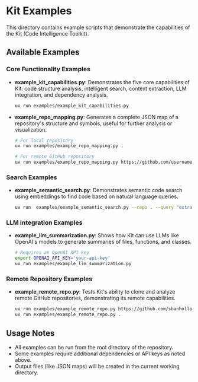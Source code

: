 # Kit Examples

This directory contains example scripts that demonstrate the capabilities of the Kit (Code Intelligence Toolkit).

## Available Examples

### Core Functionality Examples

- **example_kit_capabilities.py**: Demonstrates the five core capabilities of Kit: code structure analysis, intelligent search, context extraction, LLM integration, and dependency analysis.

  ```sh
  uv run examples/example_kit_capabilities.py
  ```

- **example_repo_mapping.py**: Generates a complete JSON map of a repository's structure and symbols, useful for further analysis or visualization.

  ```sh
  # For local repository
  uv run examples/example_repo_mapping.py .

  # For remote GitHub repository
  uv run examples/example_repo_mapping.py https://github.com/username/repo
  ```

### Search Examples

- **example_semantic_search.py**: Demonstrates semantic code search using embeddings to find code based on natural language queries.

  ```sh
  uv run  examples/example_semantic_search.py --repo . --query "extract\_symbols"
  ```

### LLM Integration Examples

- **example_llm_summarization.py**: Shows how Kit can use LLMs like OpenAI's models to generate summaries of files, functions, and classes.

  ```sh
  # Requires an OpenAI API key
  export OPENAI_API_KEY='your-api-key'
  uv run examples/example_llm_summarization.py
  ```

### Remote Repository Examples

- **example_remote_repo.py**: Tests Kit's ability to clone and analyze remote GitHub repositories, demonstrating its remote capabilities.

  ```sh
  uv run examples/example_remote_repo.py https://github.com/shanholloman/codemapper
  uv run examples/example_remote_repo.py .
  ```

## Usage Notes

- All examples can be run from the root directory of the repository.
- Some examples require additional dependencies or API keys as noted above.
- Output files (like JSON maps) will be created in the current working directory.
